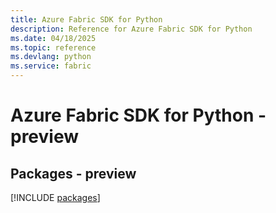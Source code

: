 ```yaml
---
title: Azure Fabric SDK for Python
description: Reference for Azure Fabric SDK for Python
ms.date: 04/18/2025
ms.topic: reference
ms.devlang: python
ms.service: fabric
---
```

# Azure Fabric SDK for Python - preview
## Packages - preview
[!INCLUDE [packages](fabric-index.md)]
